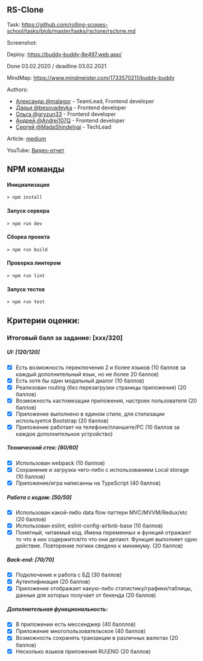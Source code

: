 ## RS-Clone
Task: https://github.com/rolling-scopes-school/tasks/blob/master/tasks/rsclone/rsclone.md

Screenshot:
   ![]()

Deploy: https://buddy-buddy-8e497.web.app/

Done 03.02.2020 / deadline 03.02.2021

MindMap: https://www.mindmeister.com/1733570211/buddy-buddy

Authors:
- [Александр @malagor](https://github.com/malagor) - TeamLead, Frontend developer
- [Дарья @besovadevka](https://github.com/besovadevka) - Frontend developer
- [Ольга @gryzun33](https://github.com/gryzun33) - Frontend developer
- [Андрей @Andrei107Q](https://github.com/Andrei107Q) - Frontend developer
- [Сергей @MadaShindeInai](https://github.com/MadaShindeInai) - TechLead

Article: [medium](https://medium.com)

YouTube: [Видео-отчет](https://www.youtube.com)


## NPM команды

#### Инициализация
`> npm install`

#### Запуск сервера
`> npm run dev`

#### Сборка проекта
`> npm run build`

#### Проверка линтером
`> npm run lint`

#### Запуск тестов
`> npm run test`


## Критерии оценки:

### Итоговый балл за задание: [ххх/320]

##### UI: [120/120]
-[x] Есть возможность переключения 2 и более языков (10 баллов за каждый дополнительный язык, но не более 20 баллов)
-[x] Есть хотя бы один модальный диалог (10 баллов)
-[x] Реализован routing (без перезагрузки страницы приложения) (20 баллов)
-[x] Возможность кастомизации приложения, настроек пользователя (20 баллов)
-[x] Приложение выполнено в едином стиле, для стилизации используется Bootstrap (20 баллов)
-[x] Приложение работает на телефоне/планшете/PC (10 баллов за каждое дополнительное устройство)

##### Технический стек: [60/60]
-[x] Использован webpack (10 баллов)
-[x] Сохранение и загрузка чего-либо с использованием Local storage (10 баллов)
-[x] Приложение/игра написанны на TypeScript (40 баллов)

##### Работа с кодом: [50/50]
-[x] Использован какой-либо data flow паттерн MVC/MVVM/Redux/etc (20 баллов)
-[x] Использован eslint, eslint-config-airbnb-base (10 баллов)
-[x] Понятный, читаемый код. Имена переменных и функций отражают то что в них содержится/то что они делают. Функция выполняет одно действие. Повторение логики сведено к минимуму. (20 баллов)

##### Back-end: [70/70]
-[x] Подключение и работа с БД (30 баллов)
-[x] Аутентификация (20 баллов)
-[x] Приложение отображает какую-либо статистику/графики/таблицы, данные для которых получает от бекенда (20 баллов)

##### Дополнительная функциональность:
-[x] В приложении есть мессенджер (40 балллов)
-[x] Приложение многопользовательское (40 баллов)
-[x] Возможность сохранять транзакции в различных валютах (20 баллов)
-[x] Несколько языков приложения RU\ENG (20 баллов)

